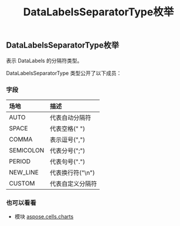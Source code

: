 ﻿---
title: DataLabelsSeparatorType枚举
second_title: Aspose.Cells for Python via .NET API 参考资料
description:
type: docs
weight: 470
url: /zh/python-net/aspose.cells.charts/datalabelsseparatortype/
is_root: false
---
##  DataLabelsSeparatorType枚举
表示 DataLabels 的分隔符类型。



DataLabelsSeparatorType 类型公开了以下成员：

### 字段
|场地|描述|
| :- | :- |
| AUTO |代表自动分隔符|
| SPACE |代表空格(" ")|
| COMMA |表示逗号(",")|
| SEMICOLON |代表分号(";")|
| PERIOD |代表句号(".")|
| NEW_LINE |代表换行符("\n")|
| CUSTOM |代表自定义分隔符|



### 也可以看看
* 模块 [aspose.cells.charts](..)
